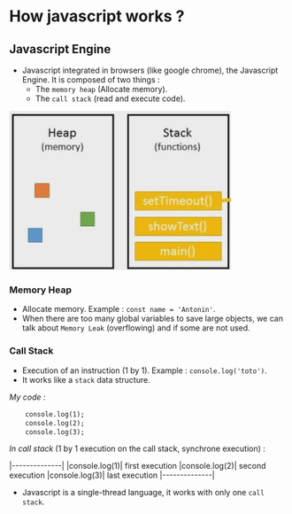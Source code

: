 # How javascript works ?

## Javascript Engine

* Javascript integrated in browsers (like google chrome), the Javascript Engine. It is composed of two things :
  * The `memory heap` (Allocate memory).
  * The `call stack` (read and execute code).

![Engine](docs/simple-engine.JPG#center)

### Memory Heap

* Allocate memory. Example : `const name = 'Antonin'`.
* When there are too many global variables to save large objects, we can talk about `Memory Leak` (overflowing) and if some are not used.

### Call Stack

* Execution of an instruction (1 by 1). Example : `console.log('toto')`.
* It works like a `stack` data structure.

*My code :*

```
	console.log(1);
	console.log(2);
	console.log(3);
```

*In call stack* (1 by 1 execution on the call stack, synchrone execution) :

|--------------|
|console.log(1)| first execution
|console.log(2)| second execution
|console.log(3)| last execution
|--------------|

* Javascript is a single-thread language, it works with only one `call stack`.